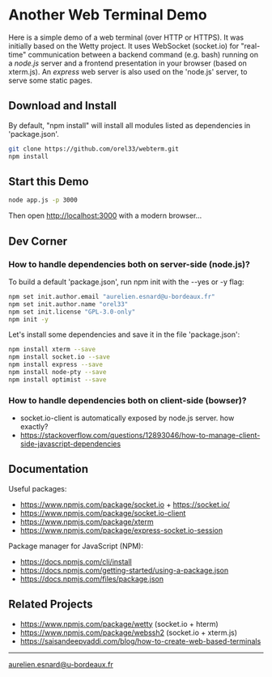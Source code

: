 # Another Web Terminal Demo

Here is a simple demo of a web terminal (over HTTP or HTTPS). It was initially
based on the Wetty project. It uses WebSocket (socket.io) for "real-time"
communication between a backend command (e.g. bash) running on a *node.js*
server and a frontend presentation in your browser (based on xterm.js). An
*express* web server is also used on the 'node.js' server, to serve some static
pages.

## Download and Install

By default, "npm install" will install all modules listed as dependencies in 'package.json'.

```bash
git clone https://github.com/orel33/webterm.git
npm install
```

## Start this Demo

```bash
node app.js -p 3000
```

Then open <http://localhost:3000> with a modern browser...


## Dev Corner

### How to handle dependencies both on server-side (node.js)?

To build a default 'package.json', run npm init with the --yes or -y flag:

```bash
npm set init.author.email "aurelien.esnard@u-bordeaux.fr"
npm set init.author.name "orel33"
npm set init.license "GPL-3.0-only"
npm init -y
```

Let's install some dependencies and save it in the file 'package.json':

```bash
npm install xterm --save
npm install socket.io --save
npm install express --save
npm install node-pty --save
npm install optimist --save
```

### How to handle dependencies both on client-side (bowser)?

* socket.io-client is automatically exposed by node.js server. how exactly?
* https://stackoverflow.com/questions/12893046/how-to-manage-client-side-javascript-dependencies

## Documentation

Useful packages:

* https://www.npmjs.com/package/socket.io + https://socket.io/
* https://www.npmjs.com/package/socket.io-client
* https://www.npmjs.com/package/xterm
* https://www.npmjs.com/package/express-socket.io-session

Package manager for JavaScript (NPM):

* https://docs.npmjs.com/cli/install
* https://docs.npmjs.com/getting-started/using-a-package.json
* https://docs.npmjs.com/files/package.json

## Related Projects

* https://www.npmjs.com/package/wetty (socket.io + hterm)
* https://www.npmjs.com/package/webssh2 (socket.io + xterm.js)
* https://saisandeepvaddi.com/blog/how-to-create-web-based-terminals

---
<aurelien.esnard@u-bordeaux.fr>
